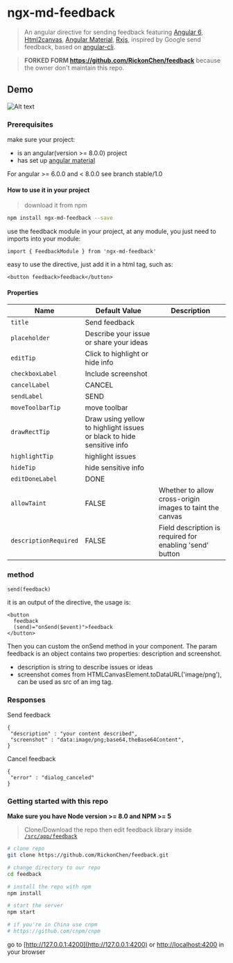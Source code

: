 # ngx-md-feedback
> An angular directive for sending feedback featuring [Angular 6](https://angular.io), [Html2canvas](https://html2canvas.hertzen.com/), [Angular Material](https://material.angular.io), [Rxjs](https://rxjs-dev.firebaseapp.com/), inspired by Google send feedback, based on [angular-cli](https://github.com/angular/angular-cli).

> **FORKED FORM https://github.com/RickonChen/feedback** because the owner don't maintain this repo.
## Demo
![Alt text](/../screenshots/feedback.gif?raw=true "overview")

### Prerequisites
make sure your project:
* is an angular(version >= 8.0.0) project
* has set up [angular material](https://github.com/angular/material2/blob/master/guides/getting-started.md)

For angular >= 6.0.0 and < 8.0.0 see branch stable/1.0

#### How to use it in your project
> download it from npm

```bash
npm install ngx-md-feedback --save
```

use the feedback module in your project, at any module, you just need to imports into your module:
```es6
import { FeedbackModule } from 'ngx-md-feedback'
```

easy to use the directive, just add it in a html tag, such as:
```
<button feedback>feedback</button>
```

#### Properties

| Name             | Default Value                                                         | Description
|------------------|-----------------------------------------------------------------------|-----------------------------------------------------------------------|
| `title`          | Send feedback                                                         |                                                                       |
| `placeholder`    | Describe your issue or share your ideas                               |                                                                       |
| `editTip`        | Click to highlight or hide info                                       |                                                                       |
| `checkboxLabel`  | Include screenshot                                                    |                                                                       |
| `cancelLabel`    | CANCEL                                                                |                                                                       |
| `sendLabel`      | SEND                                                                  |                                                                       |
| `moveToolbarTip` | move toolbar                                                          |                                                                       |
| `drawRectTip`    | Draw using yellow to highlight issues or black to hide sensitive info |                                                                       |
| `highlightTip`   | highlight issues                                                      |                                                                       |
| `hideTip`        | hide sensitive info                                                   |                                                                       |
| `editDoneLabel`  | DONE                                                                  |                                                                       |
| `allowTaint`     | FALSE                                                                 |  Whether to allow cross-origin images to taint the canvas             |
| `descriptionRequired` | FALSE                                                            | Field description is required for enabling 'send' button              |

### method

```
send(feedback)
```

it is an output of the directive, the usage is:

```
<button
  feedback
  (send)="onSend($event)">feedback
</button>
```
Then you can custom the onSend method in your component.
The param feedback is an object contains two properties: description and screenshot.
* description is string to describe issues or ideas
* screenshot comes from HTMLCanvasElement.toDataURL('image/png'), can be used as src of an img tag.

### Responses

Send feedback
```
{
 "description" : "your content described",
 "screenshot" : "data:image/png;base64,theBase64Content",
}
```

Cancel feedback
```
{
 "error" : "dialog_canceled"
}
```


### Getting started with this repo
**Make sure you have Node version >= 8.0 and NPM >= 5**
> Clone/Download the repo then edit feedback library inside [`/src/app/feedback`](/src/app/feedback)

```bash
# clone repo
git clone https://github.com/RickonChen/feedback.git

# change directory to our repo
cd feedback

# install the repo with npm
npm install

# start the server
npm start

# if you're in China use cnpm
# https://github.com/cnpm/cnpm
```
go to [http://127.0.0.1:4200](http://127.0.0.1:4200) or [http://localhost:4200](http://localhost:4200) in your browser
